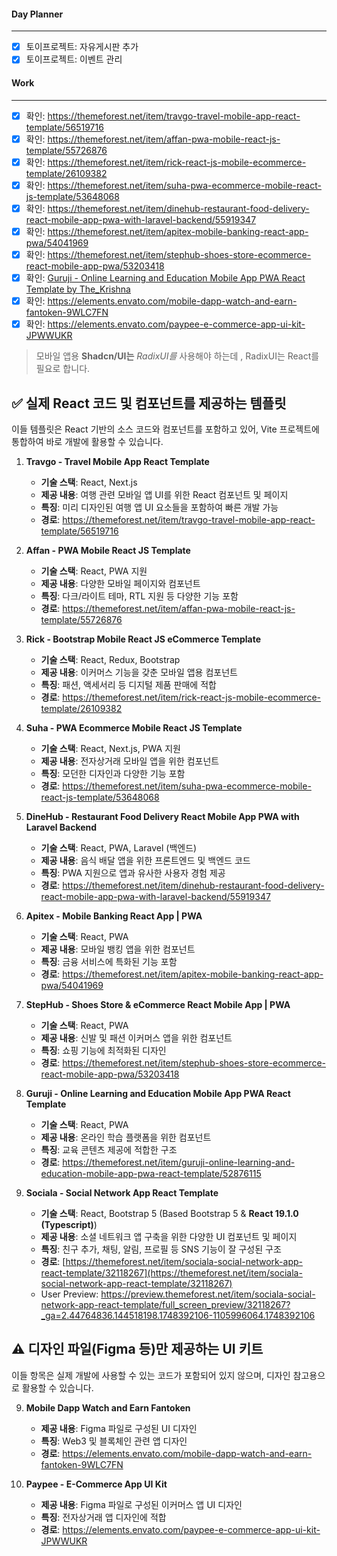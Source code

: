 
#### Day Planner
---
- [x] 토이프로젝트: 자유게시판 추가
- [x] 토이프로젝트: 이벤트 관리

#### Work
---
- [x] 확인: https://themeforest.net/item/travgo-travel-mobile-app-react-template/56519716
- [x] 확인: https://themeforest.net/item/affan-pwa-mobile-react-js-template/55726876
- [x] 확인: https://themeforest.net/item/rick-react-js-mobile-ecommerce-template/26109382
- [x] 확인: https://themeforest.net/item/suha-pwa-ecommerce-mobile-react-js-template/53648068
- [x] 확인: https://themeforest.net/item/dinehub-restaurant-food-delivery-react-mobile-app-pwa-with-laravel-backend/55919347
- [x] 확인: https://themeforest.net/item/apitex-mobile-banking-react-app-pwa/54041969
- [x] 확인: https://themeforest.net/item/stephub-shoes-store-ecommerce-react-mobile-app-pwa/53203418
- [x] 확인: [Guruji - Online Learning and Education Mobile App PWA React Template by The_Krishna](https://themeforest.net/item/guruji-online-learning-and-education-mobile-app-pwa-react-template/52876115)
- [x] 확인: https://elements.envato.com/mobile-dapp-watch-and-earn-fantoken-9WLC7FN
- [x] 확인: https://elements.envato.com/paypee-e-commerce-app-ui-kit-JPWWUKR

> 모바일 앱용 **Shadcn/UI는** _RadixUI를_ 사용해야 하는데 , RadixUI는 React를 필요로 합니다. 


## ✅ 실제 React 코드 및 컴포넌트를 제공하는 템플릿

이들 템플릿은 React 기반의 소스 코드와 컴포넌트를 포함하고 있어, Vite 프로젝트에 통합하여 바로 개발에 활용할 수 있습니다.

1. **Travgo - Travel Mobile App React Template**
    - **기술 스택**: React, Next.js
    - **제공 내용**: 여행 관련 모바일 앱 UI를 위한 React 컴포넌트 및 페이지
    - **특징**: 미리 디자인된 여행 앱 UI 요소들을 포함하여 빠른 개발 가능
    - **경로**: https://themeforest.net/item/travgo-travel-mobile-app-react-template/56519716

2. **Affan - PWA Mobile React JS Template**
    - **기술 스택**: React, PWA 지원
    - **제공 내용**: 다양한 모바일 페이지와 컴포넌트
    - **특징**: 다크/라이트 테마, RTL 지원 등 다양한 기능 포함 
    - **경로**: https://themeforest.net/item/affan-pwa-mobile-react-js-template/55726876

3. **Rick - Bootstrap Mobile React JS eCommerce Template**
    - **기술 스택**: React, Redux, Bootstrap
    - **제공 내용**: 이커머스 기능을 갖춘 모바일 앱용 컴포넌트
    - **특징**: 패션, 액세서리 등 디지털 제품 판매에 적합
    - **경로**: https://themeforest.net/item/rick-react-js-mobile-ecommerce-template/26109382

4. **Suha - PWA Ecommerce Mobile React JS Template**
    - **기술 스택**: React, Next.js, PWA 지원
    - **제공 내용**: 전자상거래 모바일 앱을 위한 컴포넌트
    - **특징**: 모던한 디자인과 다양한 기능 포함 
    - **경로**: https://themeforest.net/item/suha-pwa-ecommerce-mobile-react-js-template/53648068

5. **DineHub - Restaurant Food Delivery React Mobile App PWA with Laravel Backend**
    - **기술 스택**: React, PWA, Laravel (백엔드)
    - **제공 내용**: 음식 배달 앱을 위한 프론트엔드 및 백엔드 코드
    - **특징**: PWA 지원으로 앱과 유사한 사용자 경험 제공
    - **경로**: https://themeforest.net/item/dinehub-restaurant-food-delivery-react-mobile-app-pwa-with-laravel-backend/55919347

6. **Apitex - Mobile Banking React App | PWA**
    - **기술 스택**: React, PWA
    - **제공 내용**: 모바일 뱅킹 앱을 위한 컴포넌트
    - **특징**: 금융 서비스에 특화된 기능 포함
    - **경로**: https://themeforest.net/item/apitex-mobile-banking-react-app-pwa/54041969

7. **StepHub - Shoes Store & eCommerce React Mobile App | PWA**
    - **기술 스택**: React, PWA
    - **제공 내용**: 신발 및 패션 이커머스 앱을 위한 컴포넌트
    - **특징**: 쇼핑 기능에 최적화된 디자인
    - **경로**: https://themeforest.net/item/stephub-shoes-store-ecommerce-react-mobile-app-pwa/53203418

8. **Guruji - Online Learning and Education Mobile App PWA React Template**
    - **기술 스택**: React, PWA
    - **제공 내용**: 온라인 학습 플랫폼을 위한 컴포넌트
    - **특징**: 교육 콘텐츠 제공에 적합한 구조
    - **경로**: https://themeforest.net/item/guruji-online-learning-and-education-mobile-app-pwa-react-template/52876115

9. **Sociala - Social Network App React Template**
	- **기술 스택**: React, Bootstrap 5 (Based Bootstrap 5 & **React 19.1.0 (Typescript)**)
	- **제공 내용**: 소셜 네트워크 앱 구축을 위한 다양한 UI 컴포넌트 및 페이지
	- **특징**: 친구 추가, 채팅, 알림, 프로필 등 SNS 기능이 잘 구성된 구조
	- **경로**: [https://themeforest.net/item/sociala-social-network-app-react-template/32118267](https://themeforest.net/item/sociala-social-network-app-react-template/32118267)
	- User Preview: https://preview.themeforest.net/item/sociala-social-network-app-react-template/full_screen_preview/32118267?_ga=2.44764836.144518198.1748392106-1105996064.1748392106

## ⚠️ 디자인 파일(Figma 등)만 제공하는 UI 키트

이들 항목은 실제 개발에 사용할 수 있는 코드가 포함되어 있지 않으며, 디자인 참고용으로 활용할 수 있습니다.

9. **Mobile Dapp Watch and Earn Fantoken**
    - **제공 내용**: Figma 파일로 구성된 UI 디자인
    - **특징**: Web3 및 블록체인 관련 앱 디자인
    - **경로**: https://elements.envato.com/mobile-dapp-watch-and-earn-fantoken-9WLC7FN

10. **Paypee - E-Commerce App UI Kit**
    - **제공 내용**: Figma 파일로 구성된 이커머스 앱 UI 디자인
    - **특징**: 전자상거래 앱 디자인에 적합
    - **경로**: https://elements.envato.com/paypee-e-commerce-app-ui-kit-JPWWUKR
